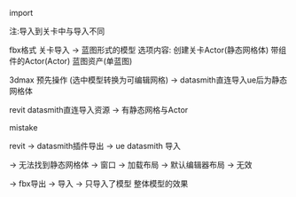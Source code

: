 import

注:导入到关卡中与导入不同


fbx格式 关卡导入 -> 蓝图形式的模型
选项内容:
创建关卡Actor(静态网格体)
带组件的Actor(Actor)
蓝图资产(单蓝图)

3dmax 预先操作 (选中模型转换为可编辑网格) -> datasmith直连导入ue后为静态网格体

revit datasmith直连导入资源 -> 有静态网格与Actor



mistake 

revit -> datasmith插件导出 -> ue datasmith 导入

-> 无法找到静态网格体 -> 窗口 -> 加载布局 -> 默认编辑器布局 -> 无效

-> fbx导出 -> 导入 -> 只导入了模型 整体模型的效果




